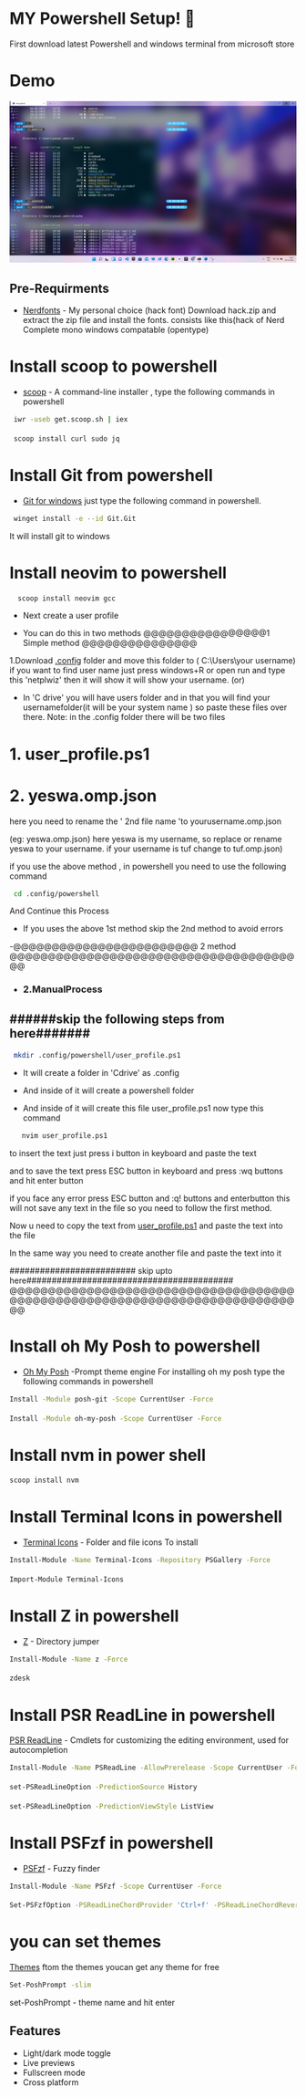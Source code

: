 
# MY  Powershell Setup! 👋

First download latest Powershell and windows terminal  from microsoft store
# Demo
 ![Screenshot](https://github.com/yaswanthteja/.config/blob/main/powershell1.png)

## Pre-Requirments
- [Nerdfonts](https://github.com/ryanoasis/nerd-fonts/releases) -  My personal choice (hack font)
Download  hack.zip and extract the zip file and install the fonts. consists like this(hack of Nerd Complete mono windows  compatable (opentype)

# Install scoop to powershell
 - [scoop](https://scoop.sh/) - A command-line installer , type the following commands in powershell

```bash
 iwr -useb get.scoop.sh | iex

 scoop install curl sudo jq
 ```


# Install Git from powershell

 - [Git for windows](https://gitforwindows.org/) just type the following command in powershell.
```bash 
 winget install -e --id Git.Git
```
It will install git to windows


# Install neovim  to powershell
```bash
  scoop install neovim gcc
```
- Next  create a user profile 

- You  can do this in two methods
@@@@@@@@@@@@@@@@1 Simple method @@@@@@@@@@@@@@@

1.Download [.config](https://github.com/yaswanthteja/.config) folder and move this folder  to ( C:\Users\your username\) 
 if you want to find user name just press windows+R or open run and type this 'netplwiz' then it will show  it will show your   username.
 (or)  
- In 'C drive' you will have users folder and in that you will find your usernamefolder(it will be your system name ) so paste these files over there.
Note:
in the .config folder there will be two files
# 1. user_profile.ps1
 # 2. yeswa.omp.json 

here you need to rename the  ' 2nd  file name 'to yourusername.omp.json   

(eg: yeswa.omp.json) here yeswa is my username, so replace or rename yeswa to your username.
if your username is tuf change to tuf.omp.json)

if you use the above method , in powershell you need to use the following command


```bash
 cd .config/powershell
```
And Continue this Process 
- If you uses the above 1st  method skip the 2nd method to avoid errors


-@@@@@@@@@@@@@@@@@@@@@@@@ 2 method @@@@@@@@@@@@@@@@@@@@@@@@@@@@@@@@@@@@@@@
- ### 2.ManualProcess

 ######skip the following steps from here#######
------------------------------------------------------------------------
```bash
 mkdir .config/powershell/user_profile.ps1
```
  - It will create a folder in 'Cdrive' as .config

   - And inside of it  will create a powershell folder 

   - And inside of it will create this file user_profile.ps1 
   now type this command
```bash
   nvim user_profile.ps1
```
to insert the text just press i button in keyboard  and paste the text

and to save the text press ESC  button  in keyboard and  press :wq  buttons and  hit enter button

if you face any error press ESC button and :q! buttons  and enterbutton  this will not save any text in the file
so you need  to follow the first method.


   Now u need to copy the text from [user_profile.ps1](https://github.com/yaswanthteja/.config/blob/main/powershell/user_profile.ps1) and paste  the text  into the file

  In the same way you need to create another file and paste the text into it

######################### skip upto here#########################################
@@@@@@@@@@@@@@@@@@@@@@@@@@@@@@@@@@@@@@@@@@@@@@@@@@@@@@@@@@@@@@@@@@@@@@@@@@@@




# Install oh My Posh to powershell

 - [Oh My Posh](https://ohmyposh.dev/) -Prompt theme engine
 For installing oh my posh  type the following commands in powershell
 ```bash
 Install -Module posh-git -Scope CurrentUser -Force  

 Install -Module oh-my-posh -Scope CurrentUser -Force
 ```
  # Install nvm  in power shell
 ```bash 
 scoop install nvm

 ```
 
 # Install Terminal Icons in powershell
- [Terminal Icons](https://github.com/devblackops/Terminal-Icons) - Folder and file icons
To install
 ```bash
 Install-Module -Name Terminal-Icons -Repository PSGallery -Force

Import-Module Terminal-Icons
```
# Install Z in powershell

- [Z](https://www.powershellgallery.com/packages/z/1.1.13)  - Directory jumper
```bash
Install-Module -Name z -Force

zdesk
```
# Install PSR ReadLine in powershell
[PSR ReadLine](https://docs.microsoft.com/en-us/powershell/module/psreadline/?view=powershell-7.2)  - Cmdlets for customizing the editing environment, used for autocompletion
```bash
Install-Module -Name PSReadLine -AllowPrerelease -Scope CurrentUser -Force -SkipPublisherCheck

set-PSReadLineOption -PredictionSource History

set-PSReadLineOption -PredictionViewStyle ListView
```
# Install PSFzf in powershell

- [PSFzf](https://github.com/kelleyma49/PSFzf) - Fuzzy finder
```bash
Install-Module -Name PSFzf -Scope CurrentUser -Force

Set-PSFzfOption -PSReadLineChordProvider 'Ctrl+f' -PSReadLineChordReverseHistory 'Ctrl+r'
```

# you can set themes 

[Themes](https://ohmyposh.dev/docs/themes) ftom the themes youcan get any theme for free

```bash
Set-PoshPrompt -slim
```
set-PoshPrompt - theme name and hit enter
## Features

- Light/dark mode toggle
- Live previews
- Fullscreen mode
- Cross platform

